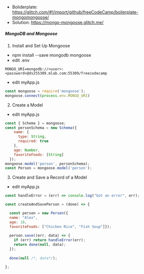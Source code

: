 * Boliderplate: https://glitch.com/#!/import/github/freeCodeCamp/boilerplate-mongomongoose/
* Solution: https://mongo-mongoose.glitch.me/

##### MongoDB and Mongoose 
1. Install and Set Up Mongoose
* npm install --save mongodb mongoose
* edit .env
```
MONGO_URI=mongodb://<user>:<password>@ds255309.mlab.com:55309/freecodecamp
```
* edit myApp.js
```javascript
const mongoose = require('mongoose');
mongoose.connect(process.env.MONGO_URI)
```
2. Create a Model
* edit myApp.js
```javascript
const { Schema } = mongoose;
const personSchema = new Schema({
    name: {
      type: String,
      required: true
    },
    age: Number,
    favoriteFoods: [String]
  });
mongoose.model('person', personSchema);
const Person = mongoose.model('person');
```
3. Create and Save a Record of a Model
* edit myApp.js
```javascript
const handleError = (err) => console.log("Got an error", err);

const createAndSavePerson = (done) => {

  const person = new Person({
  name: "Alex",
  age: 18,
  favoriteFoods: ["Chicken Rice", "Fish Soup"]});
  
  person.save((err, data) => {
    if (err) return handleError(err);
    return done(null, data);
  });
  
  done(null /*, data*/);

};
```
